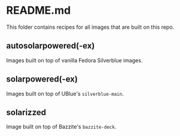 # README.md

This folder contains recipes for all images that are built on this repo.

## autosolarpowered(-ex)

Images built on top of vanilla Fedora Silverblue images.

## solarpowered(-ex)

Images built on top of UBlue's `silverblue-main`.

## solarizzed

Image built on top of Bazzite's `bazzite-deck`.